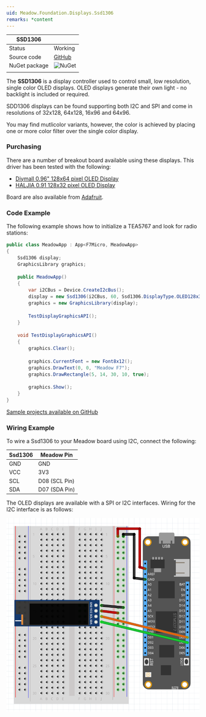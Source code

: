 ```yaml
---
uid: Meadow.Foundation.Displays.Ssd1306
remarks: *content
---
```


| SSD1306       |             |
|---------------|-------------|
| Status        | Working     |
| Source code   | [GitHub](https://github.com/WildernessLabs/Meadow.Foundation/tree/master/Source/Meadow.Foundation.Peripherals/Displays.Ssd1306) |
| NuGet package | ![NuGet](https://img.shields.io/nuget/v/Meadow.Foundation.Displays.Ssd1306.svg?label=NuGet) |
| | |

The **SSD1306** is a display controller used to control small, low resolution, single color OLED displays. OLED displays generate their own light - no backlight is included or required.

SDD1306 displays can be found supporting both I2C and SPI and come in resolutions of 32x128, 64x128, 16x96 and 64x96.

You may find mutlicolor variants, however, the color is achieved by placing one or more color filter over the single color display.

### Purchasing

There are a number of breakout board available using these displays. This driver has been tested with the following:

* [Diymall 0.96" 128x64 pixel OLED Display](https://www.amazon.co.uk/gp/product/B0156CO67O/ref=oh_aui_detailpage_o01_s00?ie=UTF8&psc=1)
* [HALJIA 0.91 128x32 pixel OLED Display](https://www.amazon.co.uk/gp/product/B071Z18R1M/ref=oh_aui_detailpage_o03_s00?ie=UTF8&psc=1)

Board are also available from [Adafruit](www.adafruit.com).

### Code Example

The following example shows how to initialize a TEA5767 and look for radio stations:

```csharp
public class MeadowApp : App<F7Micro, MeadowApp>
{
    Ssd1306 display;
    GraphicsLibrary graphics;

    public MeadowApp()
    {            
        var i2CBus = Device.CreateI2cBus();         
        display = new Ssd1306(i2CBus, 60, Ssd1306.DisplayType.OLED128x32);
        graphics = new GraphicsLibrary(display);

        TestDisplayGraphicsAPI();
    }

    void TestDisplayGraphicsAPI() 
    {
        graphics.Clear();

        graphics.CurrentFont = new Font8x12();
        graphics.DrawText(0, 0, "Meadow F7");
        graphics.DrawRectangle(5, 14, 30, 10, true);

        graphics.Show();
    }  
}
```

[Sample projects available on GitHub](https://github.com/WildernessLabs/Meadow.Foundation/tree/master/Source/Meadow.Foundation.Peripherals/Displays.Ssd1306/Samples) 

### Wiring Example

 To wire a Ssd1306 to your Meadow board using I2C, connect the following:

| Ssd1306 | Meadow Pin    |
|---------|---------------|
| GND     | GND           |
| VCC     | 3V3           |
| SCL     | D08 (SCL Pin) |
| SDA     | D07 (SDA Pin) |

The OLED displays are available with a SPI or I2C interfaces. Wiring for the I2C interface is as follows:

![](../../API_Assets/Meadow.Foundation.Displays.Ssd1306/Ssd1306_Frizzing.png)
